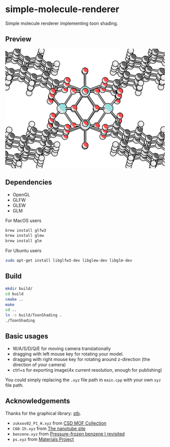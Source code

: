 # simple-molecule-renderer

Simple molecule renderer implementing toon shading.

## Preview

![Preview image](asset/preview_with_outline.png "Preview image")

## Dependencies

- OpenGL
- GLFW
- GLEW
- GLM

For MacOS users

```Bash
brew install glfw3
brew install glew
brew install glm
```

For Ubuntu users

```Bash
sudo apt-get install libglfw3-dev libglew-dev libglm-dev
```

## Build

```Bash
mkdir build/
cd build
cmake ..
make
cd ..
ln -s build/ToonShading .
./ToonShading
```

## Basic usages

- W/A/S/D/Q/E for moving camera translationally
- dragging with left mouse key for rotating your model.
- dragging with right mouse key for rotating around z-direction (the direction of your camera)
- ctrl+s for exporting image(4x current resolution, enough for publishing)

You could simply replacing the `.xyz` file path in `main.cpp` with your own `xyz` file path.

## Acknowledgements

Thanks for the graphical library: [stb](https://github.com/nothings/stb).

- `zukxov02_P1_H.xyz` from [CSD MOF Collection](https://www.ccdc.cam.ac.uk/free-products/csd-mof-collection/)
- `C60-Ih.xyz` from [The nanotube site](https://nanotube.msu.edu/fullerene/fullerene.php?C=60)
- `benzene.xyz` from [Pressure-frozen benzene I revisited](https://doi.org/10.1107/S010876810503747X)
- `ps.xyz` from [Materials Project](https://next-gen.materialsproject.org/materials/mp-612)
